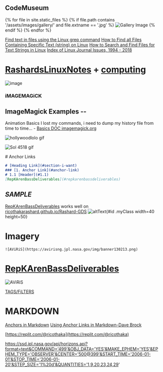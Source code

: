 
## CodeMuseum

<div class="gallery">
  {% for file in site.static_files %}
      {% if file.path contains '/assets/images/gallery/' and file.extname == '.jpg' %}
          <img src="{{ file.path }}" alt="Gallery Image">
      {% endif %}
  {% endfor %}
</div>

[Find text in files using the Linux grep command](https://www.redhat.com/en/blog/find-text-files-using-grep) [How to Find all Files Containing Specific Text (string) on Linux](https://www.geeksforgeeks.org/linux-unix/how-to-find-all-files-containing-specific-text-string-on-linux/) [How to Search and Find Files for Text Strings in Linux](https://www.linuxjournal.com/content/how-search-and-find-files-text-strings-linux) [Index of Linux Journal Issues, 1994 - 2018](https://www.destructuring-bind.org/linux-journal-archive/LJ/tocindex.html)
# [RashardsLinuxNotes](https://ricothakarashard.github.io/linux/) + [computing](https://ricothakarashard.github.io/Computing)
![image](https://github.com/user-attachments/assets/7d9d0375-876a-4745-b039-0294c1b9a492)

### iMAGEMAGiCK
## ImageMagick Examples --
 Animation Basics
I lost my commands, i need to dump my history file from time to time... -  [Basics DOC imagemagick.org](https://usage.imagemagick.org/anim_basics/#gif_anim)


<div class="tupperware" markdown="1">

![hollywoodlolo gif](https://archive.org/download/hollywoodlolo/hollywoodlolo.gif)

![Sol 4518 gif](https://raw.githubusercontent.com/ricoThakarashard/rashardmro/refs/heads/master/assets/img/Sol4518.gif)

</div>
# Anchor Links

```markdown
# [Heading Link](#section-i-want)
### [1. Anchor Link](#anchor-link)
# 1.1 [Header](#1.1)
[RepKArenBassDeliverables](#repkarenbassdeliverables)
```

## _SAMPLE_

[RepKArenBassDeliverables](#repkarenbassdeliverables) works well on [ricothakarashard.github.io/Rashard-GDS](https://ricothakarashard.github.io/Rashard-GDS#repkarenbassdeliverables)
![altText](myImage.png){#id .myClass width=40 height=50}
# Imagery 
```
![AViRiS](https://avirisng.jpl.nasa.gov/img/banner130213.png)
```
# [RepKArenBassDeliverables](https://x.com/RicoThaka/status/1885490358324519039)
![AViRiS](https://avirisng.jpl.nasa.gov/img/banner130213.png)

[TAGS/FiLTERS](https://jekyllrb.com/docs/liquid/tags/)
# MARKDOWN
[Anchors in Markdown](https://gist.github.com/asabaylus/3071099) [Using Anchor Links in Markdown-Dave Brock](https://www.daveabrock.com/2018/03/04/using-anchor-links-in-markdown/)

[https://replit.com/@ricothaka](https://replit.com/@ricothaka)

https://ssd.jpl.nasa.gov/api/horizons.api?format=text&COMMAND='499'&OBJ_DATA='YES'&MAKE_EPHEM='YES'&EPHEM_TYPE='OBSERVER'&CENTER='500@399'&START_TIME='2006-01-01'&STOP_TIME='2006-01-20'&STEP_SIZE='1%20d'&QUANTITIES='1,9,20,23,24,29'
